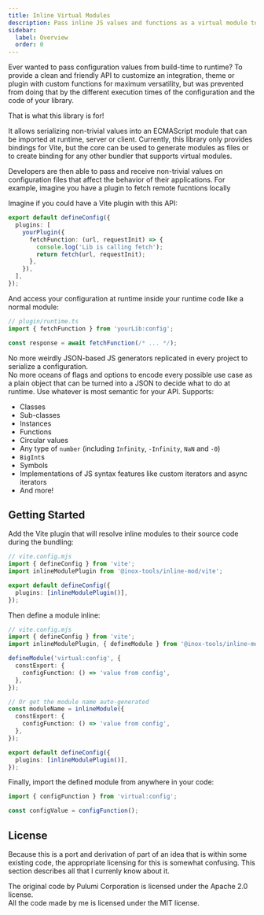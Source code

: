 ```yaml
---
title: Inline Virtual Modules
description: Pass inline JS values and functions as a virtual module to Vite projects.
sidebar:
  label: Overview
  order: 0
---
```


Ever wanted to pass configuration values from build-time to runtime? To provide a clean and friendly API to customize an integration, theme or plugin with custom functions for maximum versatility, but was prevented from doing that by the different execution times of the configuration and the code of your library.

That is what this library is for!

It allows serializing non-trivial values into an ECMAScript module that can be imported at runtime, server or client. Currently, this library only provides bindings for Vite, but the core can be used to generate modules as files or to create binding for any other bundler that supports virtual modules.

Developers are then able to pass and receive non-trivial values on configuration files that affect the behavior of their applications.
For example, imagine you have a plugin to fetch remote fucntions locally

Imagine if you could have a Vite plugin with this API:

```ts title="vite.config.ts"
export default defineConfig({
  plugins: [
    yourPlugin({
      fetchFunction: (url, requestInit) => {
        console.log('Lib is calling fetch');
        return fetch(url, requestInit);
      },
    }),
  ],
});
```

And access your configuration at runtime inside your runtime code like a normal module:

```ts
// plugin/runtime.ts
import { fetchFunction } from 'yourLib:config';

const response = await fetchFunction(/* ... */);
```

No more weirdly JSON-based JS generators replicated in every project to serialize a configuration.  
No more oceans of flags and options to encode every possible use case as a plain object that can be turned into
a JSON to decide what to do at runtime. Use whatever is most semantic for your API. Supports:

- Classes
- Sub-classes
- Instances
- Functions
- Circular values
- Any type of `number` (including `Infinity`, `-Infinity`, `NaN` and `-0`)
- `BigInt`s
- Symbols
- Implementations of JS syntax features like custom iterators and async iterators
- And more!

## Getting Started

Add the Vite plugin that will resolve inline modules to their source code during the bundling:

```ts
// vite.config.mjs
import { defineConfig } from 'vite';
import inlineModulePlugin from '@inox-tools/inline-mod/vite';

export default defineConfig({
  plugins: [inlineModulePlugin()],
});
```

Then define a module inline:

```ts ins={5-9,11-16}
// vite.config.mjs
import { defineConfig } from 'vite';
import inlineModulePlugin, { defineModule } from '@inox-tools/inline-mod/vite';

defineModule('virtual:config', {
  constExport: {
    configFunction: () => 'value from config',
  },
});

// Or get the module name auto-generated
const moduleName = inlineModule({
  constExport: {
    configFunction: () => 'value from config',
  },
});

export default defineConfig({
  plugins: [inlineModulePlugin()],
});
```

Finally, import the defined module from anywhere in your code:

```ts
import { configFunction } from 'virtual:config';

const configValue = configFunction();
```

## License

Because this is a port and derivation of part of an idea that is within some existing code,
the appropriate licensing for this is somewhat confusing. This section describes all that
I currenly know about it.

The original code by Pulumi Corporation is licensed under the Apache 2.0 license.  
All the code made by me is licensed under the MIT license.
